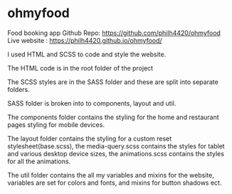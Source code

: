 # ohmyfood

Food booking app
Github Repo: <https://github.com/philh4420/ohmyfood> <br>
Live website : <https://philh4420.github.io/ohmyfood/>

I used HTML and SCSS to code and style the website.

The HTML code is in the root folder of the project

The SCSS styles are in the SASS folder and these are split into separate folders.

SASS folder is broken into to components, layout and util.

The components folder contains the styling for the home and restaurant pages styling for mobile devices.

The layout folder contains the styling for a custom reset stylesheet(base.scss), the media-query.scss contains the styles for tablet and various desktop device sizes, the animations.scss contains the styles for all the animations.

The util folder contains the all my variables and mixins for the website, variables are set for colors and fonts, and mixins for button shadows ect.
